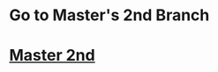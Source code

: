 <h1>Go to Master's 2nd  Branch</h1>
<h1><a href= 'https://github.com/AvinandanBose/todolistapp_updates/tree/master_one'>Master 2nd</a></h1>
